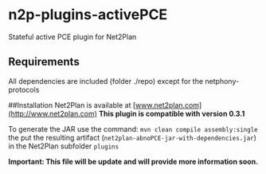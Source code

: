 # n2p-plugins-activePCE
Stateful active PCE plugin for Net2Plan

## Requirements 

All dependencies are included (folder ./repo) except for the netphony-protocols

##Installation 
Net2Plan is available at [www.net2plan.com](http://www.net2plan.com)
**This plugin is compatible with version 0.3.1**

To generate the JAR use the command: `mvn clean compile assembly:single` the put the resulting artifact (`net2plan-abnoPCE-jar-with-dependencies.jar`) in the Net2Plan subfolder `plugins`

**Important: This file will be update and will provide more information soon.**
